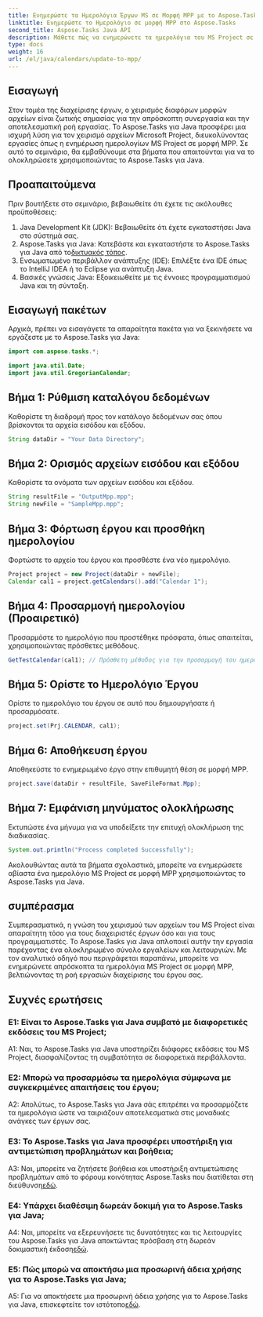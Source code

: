 ```yaml
---
title: Ενημερώστε τα Ημερολόγια Έργων MS σε Μορφή MPP με το Aspose.Tasks
linktitle: Ενημερώστε το Ημερολόγιο σε μορφή MPP στο Aspose.Tasks
second_title: Aspose.Tasks Java API
description: Μάθετε πώς να ενημερώνετε τα ημερολόγια του MS Project σε μορφή MPP χωρίς κόπο χρησιμοποιώντας το Aspose.Tasks για Java.
type: docs
weight: 16
url: /el/java/calendars/update-to-mpp/
---
```

## Εισαγωγή

Στον τομέα της διαχείρισης έργων, ο χειρισμός διαφόρων μορφών αρχείων είναι ζωτικής σημασίας για την απρόσκοπτη συνεργασία και την αποτελεσματική ροή εργασίας. Το Aspose.Tasks για Java προσφέρει μια ισχυρή λύση για τον χειρισμό αρχείων Microsoft Project, διευκολύνοντας εργασίες όπως η ενημέρωση ημερολογίων MS Project σε μορφή MPP. Σε αυτό το σεμινάριο, θα εμβαθύνουμε στα βήματα που απαιτούνται για να το ολοκληρώσετε χρησιμοποιώντας το Aspose.Tasks για Java.

## Προαπαιτούμενα

Πριν βουτήξετε στο σεμινάριο, βεβαιωθείτε ότι έχετε τις ακόλουθες προϋποθέσεις:

1. Java Development Kit (JDK): Βεβαιωθείτε ότι έχετε εγκαταστήσει Java στο σύστημά σας.
2.  Aspose.Tasks για Java: Κατεβάστε και εγκαταστήστε το Aspose.Tasks για Java από το[δικτυακός τόπος](https://releases.aspose.com/tasks/java/).
3. Ενσωματωμένο περιβάλλον ανάπτυξης (IDE): Επιλέξτε ένα IDE όπως το IntelliJ IDEA ή το Eclipse για ανάπτυξη Java.
4. Βασικές γνώσεις Java: Εξοικειωθείτε με τις έννοιες προγραμματισμού Java και τη σύνταξη.

## Εισαγωγή πακέτων

Αρχικά, πρέπει να εισαγάγετε τα απαραίτητα πακέτα για να ξεκινήσετε να εργάζεστε με το Aspose.Tasks για Java:

```java
import com.aspose.tasks.*;

import java.util.Date;
import java.util.GregorianCalendar;
```

## Βήμα 1: Ρύθμιση καταλόγου δεδομένων

Καθορίστε τη διαδρομή προς τον κατάλογο δεδομένων σας όπου βρίσκονται τα αρχεία εισόδου και εξόδου.

```java
String dataDir = "Your Data Directory";
```

## Βήμα 2: Ορισμός αρχείων εισόδου και εξόδου

Καθορίστε τα ονόματα των αρχείων εισόδου και εξόδου.

```java
String resultFile = "OutputMpp.mpp";
String newFile = "SampleMpp.mpp";
```

## Βήμα 3: Φόρτωση έργου και προσθήκη ημερολογίου

Φορτώστε το αρχείο του έργου και προσθέστε ένα νέο ημερολόγιο.

```java
Project project = new Project(dataDir + newFile);
Calendar cal1 = project.getCalendars().add("Calendar 1");
```

## Βήμα 4: Προσαρμογή ημερολογίου (Προαιρετικό)

Προσαρμόστε το ημερολόγιο που προστέθηκε πρόσφατα, όπως απαιτείται, χρησιμοποιώντας πρόσθετες μεθόδους.

```java
GetTestCalendar(cal1); // Πρόσθετη μέθοδος για την προσαρμογή του ημερολογίου εάν απαιτείται
```

## Βήμα 5: Ορίστε το Ημερολόγιο Έργου

Ορίστε το ημερολόγιο του έργου σε αυτό που δημιουργήσατε ή προσαρμόσατε.

```java
project.set(Prj.CALENDAR, cal1);
```

## Βήμα 6: Αποθήκευση έργου

Αποθηκεύστε το ενημερωμένο έργο στην επιθυμητή θέση σε μορφή MPP.

```java
project.save(dataDir + resultFile, SaveFileFormat.Mpp);
```

## Βήμα 7: Εμφάνιση μηνύματος ολοκλήρωσης

Εκτυπώστε ένα μήνυμα για να υποδείξετε την επιτυχή ολοκλήρωση της διαδικασίας.

```java
System.out.println("Process completed Successfully");
```

Ακολουθώντας αυτά τα βήματα σχολαστικά, μπορείτε να ενημερώσετε αβίαστα ένα ημερολόγιο MS Project σε μορφή MPP χρησιμοποιώντας το Aspose.Tasks για Java.

## συμπέρασμα

Συμπερασματικά, η γνώση του χειρισμού των αρχείων του MS Project είναι απαραίτητη τόσο για τους διαχειριστές έργων όσο και για τους προγραμματιστές. Το Aspose.Tasks για Java απλοποιεί αυτήν την εργασία παρέχοντας ένα ολοκληρωμένο σύνολο εργαλείων και λειτουργιών. Με τον αναλυτικό οδηγό που περιγράφεται παραπάνω, μπορείτε να ενημερώνετε απρόσκοπτα τα ημερολόγια MS Project σε μορφή MPP, βελτιώνοντας τη ροή εργασιών διαχείρισης του έργου σας.

## Συχνές ερωτήσεις

### Ε1: Είναι το Aspose.Tasks για Java συμβατό με διαφορετικές εκδόσεις του MS Project;

A1: Ναι, το Aspose.Tasks για Java υποστηρίζει διάφορες εκδόσεις του MS Project, διασφαλίζοντας τη συμβατότητα σε διαφορετικά περιβάλλοντα.

### Ε2: Μπορώ να προσαρμόσω τα ημερολόγια σύμφωνα με συγκεκριμένες απαιτήσεις του έργου;

A2: Απολύτως, το Aspose.Tasks για Java σάς επιτρέπει να προσαρμόζετε τα ημερολόγια ώστε να ταιριάζουν αποτελεσματικά στις μοναδικές ανάγκες των έργων σας.

### Ε3: Το Aspose.Tasks για Java προσφέρει υποστήριξη για αντιμετώπιση προβλημάτων και βοήθεια;

 A3: Ναι, μπορείτε να ζητήσετε βοήθεια και υποστήριξη αντιμετώπισης προβλημάτων από το φόρουμ κοινότητας Aspose.Tasks που διατίθεται στη διεύθυνση[εδώ](https://forum.aspose.com/c/tasks/15).

### Ε4: Υπάρχει διαθέσιμη δωρεάν δοκιμή για το Aspose.Tasks για Java;

 A4: Ναι, μπορείτε να εξερευνήσετε τις δυνατότητες και τις λειτουργίες του Aspose.Tasks για Java αποκτώντας πρόσβαση στη δωρεάν δοκιμαστική έκδοση[εδώ](https://releases.aspose.com/).

### Ε5: Πώς μπορώ να αποκτήσω μια προσωρινή άδεια χρήσης για το Aspose.Tasks για Java;

 A5: Για να αποκτήσετε μια προσωρινή άδεια χρήσης για το Aspose.Tasks για Java, επισκεφτείτε τον ιστότοπο[εδώ](https://purchase.aspose.com/temporary-license/).